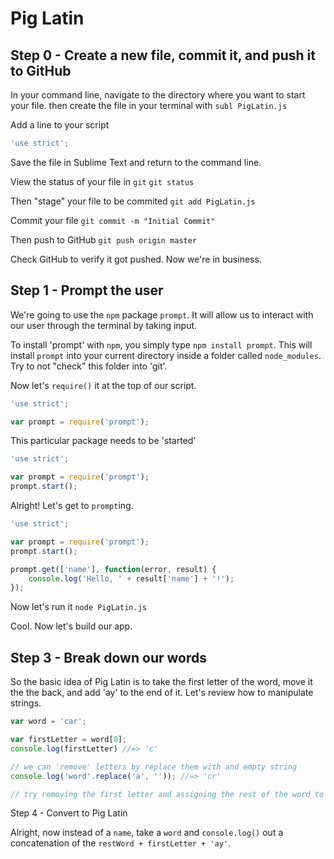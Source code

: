 # Pig Latin

## Step 0 - Create a new file, commit it, and push it to GitHub
In your command line, navigate to the directory where you want to start your file. then create the file in your terminal with
`subl PigLatin.js`

Add a line to your script
```javascript
'use strict';

```

Save the file in Sublime Text and return to the command line.

View the status of your file in `git`
`git status`

Then "stage" your file to be commited
`git add PigLatin.js`

Commit your file
`git commit -m "Initial Commit"`

Then push to GitHub
`git push origin master`

Check GitHub to verify it got pushed. Now we're in business.

## Step 1 - Prompt the user

We're going to use the `npm` package `prompt`. It will allow us to interact with our user through the terminal by taking input.

To install 'prompt' with `npm`, you simply type `npm install prompt`. This will install `prompt` into your current directory inside a folder called `node_modules`. Try to not "check" this folder into 'git'.

Now let's `require()` it at the top of our script.

```javascript
'use strict';

var prompt = require('prompt');

```

This particular package needs to be 'started'

```javascript
'use strict';

var prompt = require('prompt');
prompt.start();
```

Alright! Let's get to `prompt`ing.

```javascript
'use strict';

var prompt = require('prompt');
prompt.start();

prompt.get(['name'], function(error, result) {
    console.log('Hello, ' + result['name'] + '!');
});
```

Now let's run it `node PigLatin.js`

Cool. Now let's build our app.

## Step 3 - Break down our words

So the basic idea of Pig Latin is to take the first letter of the word, move it the the back, and add 'ay' to the end of it. Let's review how to manipulate strings.
```javascript
var word = 'car';

var firstLetter = word[0];
console.log(firstLetter) //=> 'c'

// we can 'remove' letters by replace them with and empty string
console.log('word'.replace('a', '')); //=> 'cr'

// try removing the first letter and assigning the rest of the word to a var restWord
```

Step 4 - Convert to Pig Latin

Alright, now instead of a `name`, take a `word` and `console.log()` out a concatenation of the `restWord + firstLetter + 'ay'`.